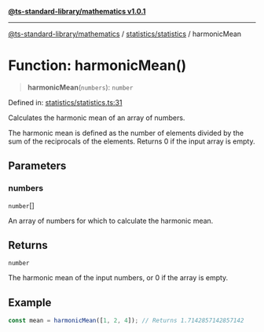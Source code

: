 [**@ts-standard-library/mathematics v1.0.1**](../../../README.md)

***

[@ts-standard-library/mathematics](../../../README.md) / [statistics/statistics](../README.md) / harmonicMean

# Function: harmonicMean()

> **harmonicMean**(`numbers`): `number`

Defined in: [statistics/statistics.ts:31](https://github.com/gabaudette/ts-stdlib/blob/7333da76bc775fbabd0907ad8519b912cfc2fe26/packages/mathematics/src/statistics/statistics.ts#L31)

Calculates the harmonic mean of an array of numbers.

The harmonic mean is defined as the number of elements divided by the sum of the reciprocals of the elements.
Returns 0 if the input array is empty.

## Parameters

### numbers

`number`[]

An array of numbers for which to calculate the harmonic mean.

## Returns

`number`

The harmonic mean of the input numbers, or 0 if the array is empty.

## Example

```typescript
const mean = harmonicMean([1, 2, 4]); // Returns 1.7142857142857142
```
